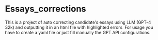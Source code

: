# Essays_corrections 

This is a project of auto correcting candidate's essays using LLM (GPT-4 32k) and outputting it in an html file with highlighted errors. For usage you have to create a yaml file or just fill manually the GPT API configurations.
